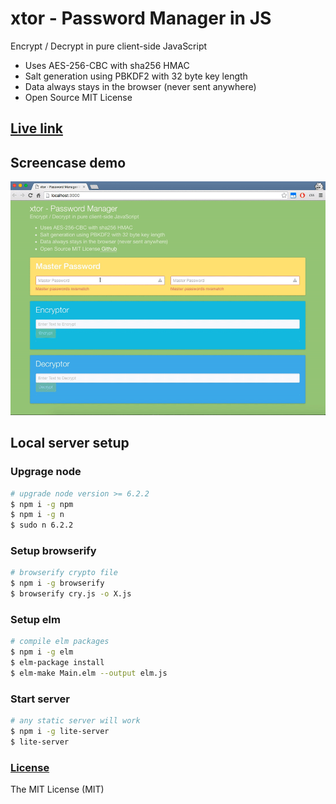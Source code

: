 # xtor - Password Manager in JS
Encrypt / Decrypt in pure client-side JavaScript
- Uses AES-256-CBC with sha256 HMAC
- Salt generation using PBKDF2 with 32 byte key length
- Data always stays in the browser (never sent anywhere)
- Open Source MIT License

## [Live link](https://rajasharan.github.io/xtor)

## Screencase demo
![](/demo.gif)

## Local server setup
### Upgrage node
```sh
# upgrade node version >= 6.2.2
$ npm i -g npm
$ npm i -g n
$ sudo n 6.2.2
```

### Setup browserify
```sh
# browserify crypto file
$ npm i -g browserify
$ browserify cry.js -o X.js
```

### Setup elm
```sh
# compile elm packages
$ npm i -g elm
$ elm-package install
$ elm-make Main.elm --output elm.js
```

### Start server
```sh
# any static server will work
$ npm i -g lite-server
$ lite-server
```

### [License](/LICENSE)
The MIT License (MIT)
